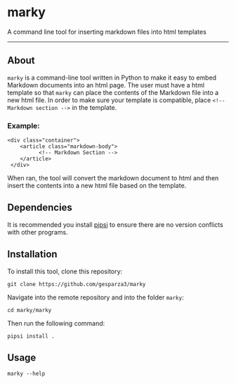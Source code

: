 # marky
A command line tool for inserting markdown files into html templates
****

## About
`marky` is a command-line tool written in Python to make it easy to embed Markdown documents into an html page. The user must have a html template so that `marky` can place the contents of the Markdown file into a new html file. In order to make sure your template is compatible, place `<!-- Markdown section -->` in the template.

### Example:

```
<div class="container">
    <article class="markdown-body">
          <!-- Markdown Section --> 
    </article>
 </div>
```

When ran, the tool will convert the markdown document to html and then insert the contents into a new html file based on the template.

## Dependencies
It is recommended you install [pipsi](https://github.com/mitsuhiko/pipsi) to ensure there are no version conflicts with other programs.

## Installation

To install this tool, clone this repository:
```
git clone https://github.com/gesparza3/marky
```
Navigate into the remote repository and into the folder `marky`:
```
cd marky/marky
```

Then run the following command:
```
pipsi install .
```

## Usage
```
marky --help
```
